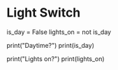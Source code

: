 # Light Switch
 
is_day = False
lights_on = not is_day

print("Daytime?")
print(is_day)

print("Lights on?")
print(lights_on)
